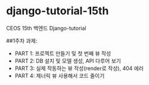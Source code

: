 # django-tutorial-15th
CEOS 15th 백엔드 Django-tutorial

##1주차 과제: 

* PART 1: 프로젝트 만들기 및 첫 번째 뷰 작성
* PART 2: DB 설치 및 모델 생성, API 다루어 보기
* PART 3: 실제 작동하는 뷰 작성(render로 작성), 404 에러
* PART 4: 제너릭 뷰 사용해서 코드 줄이기
